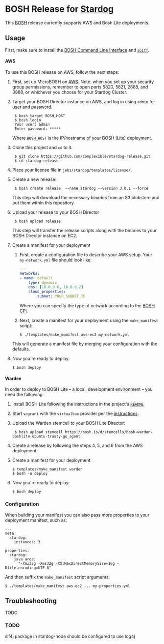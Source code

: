 # BOSH Release for [Stardog](http://stardog.com)

This [BOSH](http://bosh.io) release currently supports AWS and Bosh Lite deployments.

## Usage

First, make sure to install the [BOSH Command Line Interface](https://bosh.io/docs/bosh-cli.html)
and [`spiff`](https://github.com/cloudfoundry-incubator/spiff#installation).

#### AWS

To use this BOSH release on AWS, follow the next steps:

1. First, set up MicroBOSH on [AWS](https://bosh.io/docs/deploy-microbosh-to-aws.html).
	Note: when you set up your security group permissions, remember to open ports
	5820, 5821, 2888, and 3888, or whichever you choose for your Stardog Cluster.
2. Target your BOSH Director instance on AWS, and log in using `admin` for user and password.
    
		$ bosh target BOSH_HOST
		$ bosh login
		Your user: admin
		Enter password: *****

	Where `BOSH_HOST` is the IP/hostname of your BOSH (Lite) deployment.

3. Clone this project and `cd` to it.

		$ git clone https://github.com/complexible/stardog-release.git
		$ cd stardog-release

4. Place your license file in `jobs/stardog/templates/license/`.
5. Create a new release:
		
		$ bosh create release  --name stardog --version 3.0.1 --force

	This step will download the necessary binaries from an S3 blobstore and put
	them within this repository.
6. Upload your release to your BOSH Director

		$ bosh upload release

	This step will transfer the release scripts along with the binaries to your
	BOSH Director instance on EC2.
7. Create a manifest for your deployment
	
	1. First, create a configuration file to describe your AWS setup. Your `my-network.yml` file should look like:

		```yaml
		---
		networks:
  		- name: default
		    type: dynamic
		    dns: [10.0.0.6, 10.0.0.2]
		    cloud_properties:
		        subnet: YOUR_SUBNET_ID
		```

		Where you can specify the type of network according to the [BOSH CPI](http://bosh.io/docs/aws-cpi.html).

	2. Next, create a manifest for your deployment using the `make_manifest` script:
	
		```
		$ ./templates/make_manifest aws-ec2 my-network.yml
		```
	This will generate a manifest file by merging your configuration with the defaults.

8. Now you're ready to deploy:

	```
	$ bosh deploy
	```

#### Warden

In order to deploy to BOSH Lite – a local, development environment – you need the following:

1. Install BOSH Lite following the instructions in
the project's [`README`](https://github.com/cloudfoundry/bosh-lite#install-bosh-lite)
2. Start `vagrant` with the `virtualbox` provider per the [instructions](https://github.com/cloudfoundry/bosh-lite#using-the-virtualbox-provider).
3. Upload the Warden stemcell to your BOSH Lite Director:

		$ bosh upload stemcell https://bosh.io/d/stemcells/bosh-warden-boshlite-ubuntu-trusty-go_agent

4. Create a release by following the steps 4, 5, and 6 from the AWS deployment.
5. Create a manifest for your deployment:

	```
	$ templates/make_manifest warden
	$ bosh -n deploy
	```

6. Now you're ready to deploy:

	```
	$ bosh deploy
	```

### Configuration

When building your manifest you can also pass more properties to your deployment manifest, such as:

```
---
meta:
  stardog:
    instances: 3

properties:
  stardog:
    java_args:
      "-Xmx32g -Xms32g -XX:MaxDirectMemorySize=16g -Dfile.encoding=UTF-8"

```

And then suffix the `make_manifest` script arguments:

```
$ ./templates/make_manifest aws-ec2 ... my-properties.yml
```


## Troubleshooting

TODO

### TODO

slf4j package in stardog-node should be configured to use log4j
